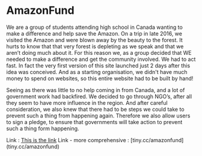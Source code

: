 # AmazonFund

We are a group of students attending high school in Canada wanting to make a difference and help save the Amazon. On a trip in late 2016, we visited the Amazon and were blown away by the beauty to the forest. It hurts to know that that very forest is depleting as we speak and that we aren’t doing much about it. For this reason we, as a group decided that WE needed to make a difference and get the community involved. We had to act fast. In fact the very first version of this site launched just 2 days after this idea was conceived. And as a starting organisation, we didn't have much money to spend on websites, so this entire website had to be built by hand!

Seeing as there was little to no help coming in from Canada, and a lot of government work had backfired. We decided to go through NGO’s, after all they seem to have more influence in the region. And after careful consideration, we also knew that there had to be steps we could take to prevent such a thing from happening again. Therefore we also allow users to sign a pledge, to ensure that governments will take action to prevent such a thing form happening.

Link : [This is the link](https://broccoli-dot.github.io/AmazonFund/index.html)
Link - more comprehensive : [tiny.cc/amazonfund] (tiny.cc/amazonfund)
